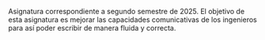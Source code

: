 Asignatura correspondiente a segundo semestre de 2025.
El objetivo de esta asignatura es mejorar las capacidades comunicativas de los ingenieros para así poder escribir de manera fluida y correcta.